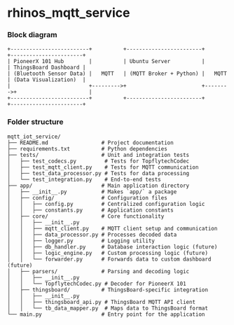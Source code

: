 # rhinos_mqtt_service




### Block diagram

    +-------------------------+          +------------------------+         +-----------------------+
    | PioneerX 101 Hub        |          | Ubuntu Server          |         | ThingsBoard Dashboard |
    | (Bluetooth Sensor Data) |   MQTT   | (MQTT Broker + Python) |   MQTT  | (Data Visualization)  |
    |                         +--------->+                        +-------->+                       |
    +-------------------------+          +------------------------+         +-----------------------+



### Folder structure

    mqtt_iot_service/
    ├── README.md                 # Project documentation
    ├── requirements.txt          # Python dependencies
    ├── tests/                    # Unit and integration tests
    │   ├── test_codecs.py         # Tests for TopflytechCodec
    │   ├── test_mqtt_client.py    # Tests for MQTT communication
    │   ├── test_data_processor.py # Tests for data processing
    │   └── test_integration.py    # End-to-end tests
    ├── app/                      # Main application directory
    │   ├── __init__.py           # Makes `app/` a package
    │   ├── config/               # Configuration files
    │   │   ├── config.py         # Centralized configuration logic
    │   │   ├── constants.py      # Application constants
    │   ├── core/                 # Core functionality
    │   │   ├── __init__.py
    │   │   ├── mqtt_client.py    # MQTT client setup and communication
    │   │   ├── data_processor.py # Processes decoded data
    │   │   ├── logger.py         # Logging utility
    │   │   ├── db_handler.py     # Database interaction logic (future)
    │   │   ├── logic_engine.py   # Custom processing logic (future)
    │   │   └── forwarder.py      # Forwards data to custom dashboard (future)
    │   ├── parsers/              # Parsing and decoding logic
    │   │   ├── __init__.py
    │   │   └── TopflytechCodec.py # Decoder for PioneerX 101
    │   ├── thingsboard/          # ThingsBoard-specific integration
    │   │   ├── __init__.py
    │   │   ├── thingsboard_api.py # ThingsBoard MQTT API client
    │   │   └── tb_data_mapper.py  # Maps data to ThingsBoard format
    └── main.py                   # Entry point for the application
